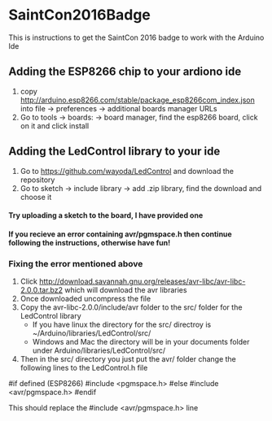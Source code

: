 # SaintCon2016Badge #
This is instructions to get the SaintCon 2016 badge to work with the Arduino Ide
## Adding the ESP8266 chip to your ardiono ide ##
1. copy http://arduino.esp8266.com/stable/package_esp8266com_index.json into file -> preferences -> additional boards manager URLs
2. Go to tools -> boards: -> board manager, find the esp8266 board, click on it and click install
## Adding the LedControl library to your ide ##
1. Go to https://github.com/wayoda/LedControl and download the repository
2. Go to sketch -> include library -> add .zip library, find the download and choose it
#### Try uploading a sketch to the board, I have provided one
#### If you recieve an error containing avr/pgmspace.h then continue following the instructions, otherwise have fun!
### Fixing the error mentioned above
1. Click http://download.savannah.gnu.org/releases/avr-libc/avr-libc-2.0.0.tar.bz2 which will download the avr libraries
2. Once downloaded uncompress the file
3. Copy the avr-libc-2.0.0/include/avr folder to the src/ folder for the LedControl library
    - If you have linux the directory for the src/ directroy is ~/Arduino/libraries/LedControl/src/
    - Windows and Mac the directory will be in your documents folder under Arduino/libraries/LedControl/src/
4. Then in the src/ directory you just put the avr/ folder change the following lines to the LedControl.h file

#if defined (ESP8266)
#include <pgmspace.h>
#else
#include <avr/pgmspace.h>
#endif

This should replace the #include <avr/pgmspace.h> line

    
